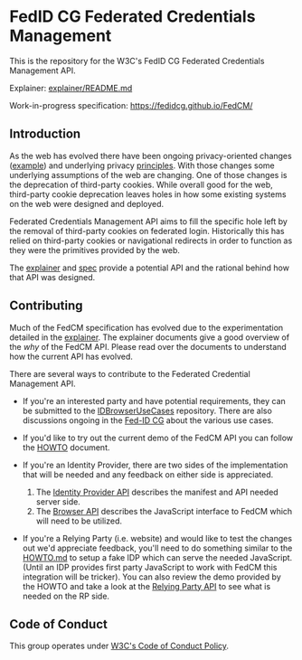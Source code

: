 # FedID CG Federated Credentials Management

This is the repository for the W3C's FedID CG Federated Credentials Management API.

Explainer: [explainer/README.md](explainer/README.md)

Work-in-progress specification: <https://fedidcg.github.io/FedCM/>


## Introduction

As the web has evolved there have been ongoing privacy-oriented changes
([example](https://blog.chromium.org/2020/01/building-more-private-web-path-towards.html)) and underlying privacy
[principles](https://github.com/michaelkleber/privacy-model). With those
changes some underlying assumptions of the web are changing. One of those
changes is the deprecation of third-party cookies. While overall good for the
web, third-party cookie deprecation leaves holes in how some existing systems
on the web were designed and deployed.

Federated Credentials Management API aims to fill the specific hole left by
the removal of third-party cookies on federated login. Historically this has
relied on third-party cookies or navigational redirects in order to function
as they were the primitives provided by the web.

The [explainer](explainer/README.md) and [spec](https://fedidcg.github.io/FedCM)
provide a potential API and the rational behind how that API was designed.


## Contributing

Much of the FedCM specification has evolved due to the experimentation detailed
in the [explainer](explainer/README.md). The explainer documents give a good
overview of the _why_ of the FedCM API. Please read over the documents to
understand how the current API has evolved.

There are several ways to contribute to the Federated Credential Management API.

 * If you're an interested party and have potential requirements, they can be
   submitted to the [IDBrowserUseCases](https://github.com/IDBrowserUseCases/docs)
   repository. There are also discussions ongoing in the
   [Fed-ID CG](https://www.w3.org/community/fed-id/) about the various use cases.

 * If you'd like to try out the current demo of the FedCM API you can follow the
   [HOWTO](explainer/HOWTO.md) document.

 * If you're an Identity Provider, there are two sides of the implementation that
   will be needed and any feedback on either side is appreciated.

   1. The [Identity Provider API](https://fedidcg.github.io/FedCM/#idp-api) describes
      the manifest and API needed server side.
   2. The [Browser API](https://fedidcg.github.io/FedCM/#browser-api) describes the JavaScript
      interface to FedCM which will need to be utilized.

 * If you're a Relying Party (i.e. website) and would like to test the changes out
   we'd appreciate feedback, you'll need to do something similar to the
   [HOWTO.md](explainer/HOWTO.md) to setup a fake IDP which can serve the needed
   JavaScript. (Until an IDP provides first party JavaScript to work with FedCM
   this integration will be tricker). You can also review the demo provided by the
   HOWTO and take a look at the
   [Relying Party API](https://fedidcg.github.io/FedCM/#rp-api) to see what is needed
   on the RP side.


## Code of Conduct

This group operates under [W3C's Code of Conduct Policy](http://www.w3.org/Consortium/cepc/).
